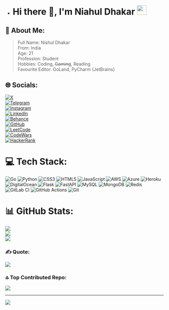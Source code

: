 - # Hi there 👋,  I'm Niahul Dhakar <img src="https://raw.githubusercontent.com/MartinHeinz/MartinHeinz/master/wave.gif" width="30px">

## 💫 About Me: 
> Full Name: Nishul Dhakar <br/>
> From: India <br/>
> Age: 21 <br/>
> Profession: Student <br/>
> Hobbies: Coding, ~~Gaming~~, Reading <br/>
> Favourite Editor: GoLand, PyCharm (JetBrains) <br/>

## 🌐 Socials:

[![X](https://img.shields.io/badge/X-black.svg?logo=X&logoColor=white)](https://x.com/NishulDhakar)  
[![Telegram](https://img.shields.io/badge/Telegram-black.svg?logo=Telegram&logoColor=white)](https://t.me/nishuldhakar)  
[![Instagram](https://img.shields.io/badge/Instagram-black.svg?logo=Instagram&logoColor=white)](https://instagram.com/NishulDhakar)  
[![LinkedIn](https://img.shields.io/badge/LinkedIn-black.svg?logo=Linkedin&logoColor=white)](https://linkedin.com/in/NishulDhakar)  
[![Behance](https://img.shields.io/badge/Behance-black.svg?logo=Behance&logoColor=white)](https://behance.net/NishulDhakar)  
[![GitHub](https://img.shields.io/badge/GitHub-black.svg?logo=GitHub&logoColor=white)](https://github.com/NishulDhakar)  
[![LeetCode](https://img.shields.io/badge/LeetCode-black.svg?logo=LeetCode&logoColor=white)](https://leetcode.com/NishulDhakar)  
[![CodeWars](https://img.shields.io/badge/CodeWars-black.svg?logo=CodeWars&logoColor=white)](https://www.codewars.com/users/nishuldhakar)  
[![HackerRank](https://img.shields.io/badge/HackerRank-black.svg?logo=HackerRank&logoColor=white)](https://www.hackerrank.com/NishulDhakar)  


# 💻 Tech Stack:
![Go](https://img.shields.io/badge/go-%2300ADD8.svg?style=plastic&logo=go&logoColor=white) ![Python](https://img.shields.io/badge/python-3670A0?style=plastic&logo=python&logoColor=ffdd54) ![CSS3](https://img.shields.io/badge/css3-%231572B6.svg?style=plastic&logo=css3&logoColor=white) ![HTML5](https://img.shields.io/badge/html5-%23E34F26.svg?style=plastic&logo=html5&logoColor=white) ![JavaScript](https://img.shields.io/badge/javascript-%23323330.svg?style=plastic&logo=javascript&logoColor=%23F7DF1E) ![AWS](https://img.shields.io/badge/AWS-%23FF9900.svg?style=plastic&logo=amazon-aws&logoColor=white) ![Azure](https://img.shields.io/badge/azure-%230072C6.svg?style=plastic&logo=microsoftazure&logoColor=white) ![Heroku](https://img.shields.io/badge/heroku-%23430098.svg?style=plastic&logo=heroku&logoColor=white) ![DigitalOcean](https://img.shields.io/badge/DigitalOcean-%230167ff.svg?style=plastic&logo=digitalOcean&logoColor=white) ![Flask](https://img.shields.io/badge/flask-%23000.svg?style=plastic&logo=flask&logoColor=white) ![FastAPI](https://img.shields.io/badge/FastAPI-005571?style=plastic&logo=fastapi) ![MySQL](https://img.shields.io/badge/mysql-4479A1.svg?style=plastic&logo=mysql&logoColor=white) ![MongoDB](https://img.shields.io/badge/MongoDB-%234ea94b.svg?style=plastic&logo=mongodb&logoColor=white) ![Redis](https://img.shields.io/badge/redis-%23DD0031.svg?style=plastic&logo=redis&logoColor=white) ![GitLab CI](https://img.shields.io/badge/gitlab%20CI-%23181717.svg?style=plastic&logo=gitlab&logoColor=white) ![GitHub Actions](https://img.shields.io/badge/github%20actions-%232671E5.svg?style=plastic&logo=githubactions&logoColor=white) ![Git](https://img.shields.io/badge/git-%23F05033.svg?style=plastic&logo=git&logoColor=white)

# 📊 GitHub Stats:
![](https://github-readme-stats.vercel.app/api?username=Nishuldhakar&theme=dark&hide_border=false&include_all_commits=true&count_private=true)<br/>
![](https://github-readme-streak-stats.herokuapp.com/?user=Nishuldhakar&theme=dark&hide_border=false)<br/>
![](https://github-readme-stats.vercel.app/api/top-langs/?username=Nishuldhakar&theme=dark&hide_border=false&include_all_commits=true&count_private=true&layout=compact)

### ✍️ Quote:
![](https://quotes-github-readme.vercel.app/api?type=horizontal&theme=radical)

### 🔝 Top Contributed Repo: 
![](https://github-contributor-stats.vercel.app/api?username=Nishuldhakar&limit=5&theme=dark&combine_all_yearly_contributions=true)

---
[![](https://visitcount.itsvg.in/api?id=Nishuldhakar&icon=10&color=13)](https://github.com/Nishuldhakar)
